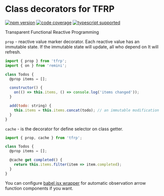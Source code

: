 # Class decorators for TFRP

[![npm version](https://img.shields.io/npm/v/tfrp?style=flat-square)](https://www.npmjs.com/package/tfrp) [![code coverage](https://img.shields.io/coveralls/github/re-js/tfrp?style=flat-square)](https://coveralls.io/github/re-js/tfrp) [![typescript supported](https://img.shields.io/npm/types/typescript?style=flat-square)](./src/index.d.ts)

Transparent Functional Reactive Programming

`prop` - reactive value marker decorator. Each reactive value has an immutable state. If the immutable state will update, all who depend on It will refresh.

```javascript
import { prop } from 'tfrp';
import { on } from 'remini';

class Todos {
  @prop items = [];

  constructor() {
    on(() => this.items, () => console.log('items changed'));
  }

  add(todo: string) {
    this.items = this.items.concat(todo); // an immutable modification
  }
}
```

`cache` - is the decorator for define selector on class getter.

```javascript
import { prop, cache } from 'tfrp';

class Todos {
  @prop items = [];

  @cache get completed() {
    return this.items.filter(item => item.completed);
  }
}
```

You can configure [babel jsx wrapper](https://github.com/betula/babel-plugin-jsx-wrapper) for automatic observation arrow function components if you want.
